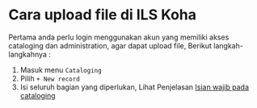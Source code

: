 # Cara upload file di ILS Koha

Pertama anda perlu login menggunakan akun yang memiliki akses cataloging dan administration, agar dapat upload file, Berikut langkah-langkahnya :

1. Masuk menu `Cataloging`
2. Pilih `+ New record`
3. Isi seluruh bagian yang diperlukan, Lihat Penjelasan [Isian wajib pada cataloging](RequiredField.md)
